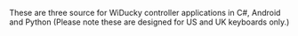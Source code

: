 These are three source for WiDucky controller applications in C#, Android and Python
(Please note these are designed for US and UK keyboards only.)

